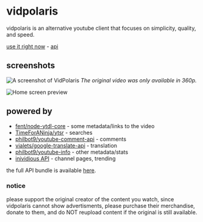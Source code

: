 # vidpolaris
vidpolaris is an alternative youtube client that focuses on simplicity, quality, and speed.

[use it right now](https://n0rmancodes.github.io/vidpolaris/#w#2nBzs_4HdLA) - [api](/n0rmancodes/vidpolaris)

## screenshots
![A screenshot of VidPolaris](https://i.ibb.co/8K957N1/image.png)
*The original video was only available in 360p.*

![Home screen preview](https://i.ibb.co/rGK4DXr/image.png)

## powered by
- [fent/node-ytdl-core](https://github.com/fent/node-ytdl-core) - some metadata/links to the video
- [TimeForANinja/ytsr](https://github.com/TimeForANinja/node-ytsr) - searches
- [philbot9/youtube-comment-api](https://github.com/philbot9/youtube-comment-api) - comments
- [vialets/google-translate-api](https://github.com/vitalets/google-translate-api) - translation
- [philbot9/youtube-info](https://github.com/philbot9/youtube-info) - other metadata/stats
- [inividious API](https://github.com/omarroth/invidious/wiki/API]) - channel pages, trending

the full API bundle is available [here](https://github.com/n0rmancodes/vidpolarisAPI).

### notice
please support the original creator of the content you watch, since vidpolaris cannot show advertisments, please purchase their merchandise, donate to them, and do NOT reupload content if the original is still available.

